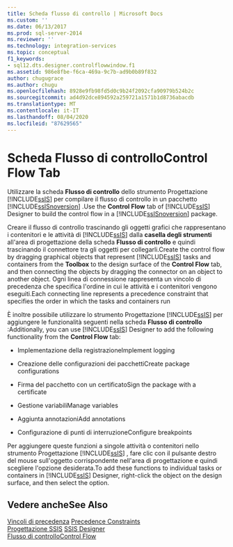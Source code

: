 ```yaml
---
title: Scheda flusso di controllo | Microsoft Docs
ms.custom: ''
ms.date: 06/13/2017
ms.prod: sql-server-2014
ms.reviewer: ''
ms.technology: integration-services
ms.topic: conceptual
f1_keywords:
- sql12.dts.designer.controlflowwindow.f1
ms.assetid: 986e8fbe-f6ca-469a-9c7b-ad9b0b89f832
author: chugugrace
ms.author: chugu
ms.openlocfilehash: 8928e9fb98fd5d0c9b24f2092cfa90979b524b2c
ms.sourcegitcommit: ad4d92dce894592a259721a1571b1d8736abacdb
ms.translationtype: MT
ms.contentlocale: it-IT
ms.lasthandoff: 08/04/2020
ms.locfileid: "87629565"
---
```

# <a name="control-flow-tab"></a><span data-ttu-id="c26e5-102">Scheda Flusso di controllo</span><span class="sxs-lookup"><span data-stu-id="c26e5-102">Control Flow Tab</span></span>
  <span data-ttu-id="c26e5-103">Utilizzare la scheda **Flusso di controllo** dello strumento Progettazione [!INCLUDE[ssIS](../includes/ssis-md.md)] per compilare il flusso di controllo in un pacchetto [!INCLUDE[ssISnoversion](../includes/ssisnoversion-md.md)] .</span><span class="sxs-lookup"><span data-stu-id="c26e5-103">Use the **Control Flow** tab of [!INCLUDE[ssIS](../includes/ssis-md.md)] Designer to build the control flow in a [!INCLUDE[ssISnoversion](../includes/ssisnoversion-md.md)] package.</span></span>  
  
 <span data-ttu-id="c26e5-104">Creare il flusso di controllo trascinando gli oggetti grafici che rappresentano i contenitori e le attività di [!INCLUDE[ssIS](../includes/ssis-md.md)] dalla **casella degli strumenti** all'area di progettazione della scheda **Flusso di controllo** e quindi trascinando il connettore tra gli oggetti per collegarli.</span><span class="sxs-lookup"><span data-stu-id="c26e5-104">Create the control flow by dragging graphical objects that represent [!INCLUDE[ssIS](../includes/ssis-md.md)] tasks and containers from the **Toolbox** to the design surface of the **Control Flow** tab, and then connecting the objects by dragging the connector on an object to another object.</span></span> <span data-ttu-id="c26e5-105">Ogni linea di connessione rappresenta un vincolo di precedenza che specifica l'ordine in cui le attività e i contenitori vengono eseguiti.</span><span class="sxs-lookup"><span data-stu-id="c26e5-105">Each connecting line represents a precedence constraint that specifies the order in which the tasks and containers run</span></span>  
  
 <span data-ttu-id="c26e5-106">È inoltre possibile utilizzare lo strumento Progettazione [!INCLUDE[ssIS](../includes/ssis-md.md)] per aggiungere le funzionalità seguenti nella scheda **Flusso di controllo** :</span><span class="sxs-lookup"><span data-stu-id="c26e5-106">Additionally, you can use [!INCLUDE[ssIS](../includes/ssis-md.md)] Designer to add the following functionality from the **Control Flow** tab:</span></span>  
  
-   <span data-ttu-id="c26e5-107">Implementazione della registrazione</span><span class="sxs-lookup"><span data-stu-id="c26e5-107">Implement logging</span></span>  
  
-   <span data-ttu-id="c26e5-108">Creazione delle configurazioni dei pacchetti</span><span class="sxs-lookup"><span data-stu-id="c26e5-108">Create package configurations</span></span>  
  
-   <span data-ttu-id="c26e5-109">Firma del pacchetto con un certificato</span><span class="sxs-lookup"><span data-stu-id="c26e5-109">Sign the package with a certificate</span></span>  
  
-   <span data-ttu-id="c26e5-110">Gestione variabili</span><span class="sxs-lookup"><span data-stu-id="c26e5-110">Manage variables</span></span>  
  
-   <span data-ttu-id="c26e5-111">Aggiunta annotazioni</span><span class="sxs-lookup"><span data-stu-id="c26e5-111">Add annotations</span></span>  
  
-   <span data-ttu-id="c26e5-112">Configurazione di punti di interruzione</span><span class="sxs-lookup"><span data-stu-id="c26e5-112">Configure breakpoints</span></span>  
  
 <span data-ttu-id="c26e5-113">Per aggiungere queste funzioni a singole attività o contenitori nello strumento Progettazione [!INCLUDE[ssIS](../includes/ssis-md.md)] , fare clic con il pulsante destro del mouse sull'oggetto corrispondente nell'area di progettazione e quindi scegliere l'opzione desiderata.</span><span class="sxs-lookup"><span data-stu-id="c26e5-113">To add these functions to individual tasks or containers in [!INCLUDE[ssIS](../includes/ssis-md.md)] Designer, right-click the object on the design surface, and then select the option.</span></span>  
  
## <a name="see-also"></a><span data-ttu-id="c26e5-114">Vedere anche</span><span class="sxs-lookup"><span data-stu-id="c26e5-114">See Also</span></span>  
 <span data-ttu-id="c26e5-115">[Vincoli di precedenza](control-flow/precedence-constraints.md) </span><span class="sxs-lookup"><span data-stu-id="c26e5-115">[Precedence Constraints](control-flow/precedence-constraints.md) </span></span>  
 <span data-ttu-id="c26e5-116">[Progettazione SSIS](ssis-designer.md) </span><span class="sxs-lookup"><span data-stu-id="c26e5-116">[SSIS Designer](ssis-designer.md) </span></span>  
 [<span data-ttu-id="c26e5-117">Flusso di controllo</span><span class="sxs-lookup"><span data-stu-id="c26e5-117">Control Flow</span></span>](control-flow/control-flow.md)  
  
  
